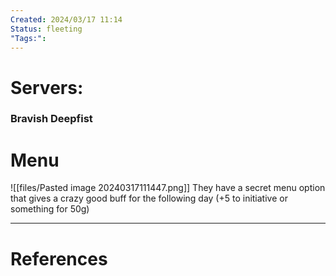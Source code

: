 ```yaml
---
Created: 2024/03/17 11:14
Status: fleeting
"Tags:":
---
```

# Servers:
### Bravish Deepfist
# Menu
![[files/Pasted image 20240317111447.png]]
They have a secret menu option that gives a crazy good buff for the following day (+5 to initiative or something for 50g)

---
# References